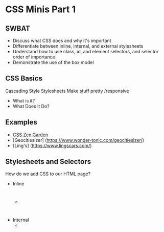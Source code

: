
# CSS Minis Part 1

## SWBAT

* Discuss what CSS does and why it's important
* Differentiate between inline, internal, and external stylesheets
* Understand how to use class, id, and element selectors, and selector order of importance
* Demonstrate the use of the box model

## CSS Basics

Cascading Style Stylesheets
Make stuff pretty /responsive

* What is it?
* What Does it Do?

## Examples

- [CSS Zen Garden](http://www.csszengarden.com/)
- [Geocitiesizer] (https://www.wonder-tonic.com/geocitiesizer/)
- [Ling's] (https://www.lingscars.com/)

## Stylesheets and Selectors

How do we add CSS to our HTML page?
* Inline
  - <h1 style='background-color: green; color: red'></h1>
* Internal
  - <style><style/>
* External import external page
  - < link rel="stylesheet" href="styles.css" >


Types of CSS selectors & their hierarchy
* HTML tags/elements
* Classes
* IDs

```
Element Selector:
ul li {
  color: black;
}

Class Selector:
.list-item {
  color: red;
}

ID Selector:
#list-item {
  color: green;
}

```

## The Box Model

* What is the box model?


4 Elements of the box model:
* Content - The content of the box, where text and images appear
* Padding - Clears an area around the content. The padding is transparent
* Border - A border that goes around the padding and content
* Margin - Clears an area outside the border. The margin is transparent

## Resources

- [Awwwards](https://www.awwwards.com/)
- [codrops](https://tympanus.net/codrops/css_reference/)
- [CSS Tricks](https://css-tricks.com/)
- [CSS Grid Guide](https://css-tricks.com/snippets/css/complete-guide-grid/)
- [CSS MDN](https://developer.mozilla.org/en-US/docs/Web/CSS)
- [CSS Zen Garden](http://www.csszengarden.com/)
- [Flexbox Froggy](https://flexboxfroggy.com/)
- [CSS Grid Garden](http://cssgridgarden.com/)
- [DaFont](http://DaFont.com/)
- [Lost Type](http://losttype.com/)
